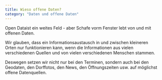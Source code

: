 ```yaml
---
title: Wieso offene Daten?
category: "Daten und offene Daten"
---
```


Open Dataist ein weites Feld - aber Schafe vorm Fenster lebt von und mit
offenen Daten.

Wir glauben, dass ein Informationsaustausch in und zwischen kleineren Orten nur funktionieren
kann, wenn die Informationen aus vielen verschiedenen Quellen und von vielen verschiedenen
Menschen stammen.

Deswegen setzen wir nicht nur bei den Terminen, sondern auch bei den Geodaten, den Dorffotos,
den News, den Öffnungszeiten usw. auf möglichst offene Datenquellen.
